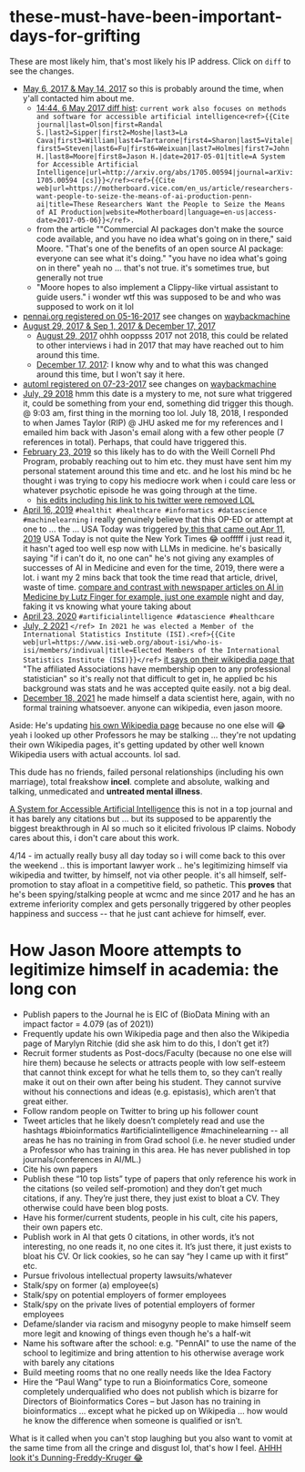 # these-must-have-been-important-days-for-grifting

These are most likely him, that's most likely his IP address. Click on `diff` to see the changes.

* [May 6, 2017 & May 14, 2017](https://en.wikipedia.org/wiki/Special:Contributions/74.103.141.68) so this is probably around the time, when y'all contacted him about me.
    * [14:44, 6 May 2017 diff hist](https://en.wikipedia.org/w/index.php?title=Jason_H._Moore&diff=prev&oldid=779017139&diffmode=source): `current work also focuses on methods and software for accessible artificial intelligence<ref>{{Cite journal|last=Olson|first=Randal S.|last2=Sipper|first2=Moshe|last3=La Cava|first3=William|last4=Tartarone|first4=Sharon|last5=Vitale|first5=Steven|last6=Fu|first6=Weixuan|last7=Holmes|first7=John H.|last8=Moore|first8=Jason H.|date=2017-05-01|title=A System for Accessible Artificial Intelligence|url=http://arxiv.org/abs/1705.00594|journal=arXiv:1705.00594 [cs]}}</ref><ref>{{Cite web|url=https://motherboard.vice.com/en_us/article/researchers-want-people-to-seize-the-means-of-ai-production-penn-ai|title=These Researchers Want the People to Seize the Means of AI Production|website=Motherboard|language=en-us|access-date=2017-05-06}}</ref>.`
    * from the article ""Commercial AI packages don't make the source code available, and you have no idea what's going on in there," said Moore. "That's one of the benefits of an open source AI package: everyone can see what it's doing." "you have no idea what's going on in there" yeah no ... that's not true. it's sometimes true, but generally not true
    * "Moore hopes to also implement a Clippy-like virtual assistant to guide users." i wonder wtf this was supposed to be and who was supposed to work on it lol
* [pennai.org registered on 05-16-2017](https://www.whois.com/whois/pennai.org) see changes on [waybackmachine](https://web.archive.org/web/changes/pennai.org)
* [August 29, 2017 & Sep 1, 2017 & December 17, 2017](https://en.wikipedia.org/wiki/Special:Contributions/173.49.21.194)
   * [August 29, 2017](https://en.wikipedia.org/w/index.php?title=Jason_H._Moore&diff=prev&oldid=797753654&diffmode=source) ohhh ooppsss 2017 not 2018, this could be related to other interviews i had in 2017 that may have reached out to him around this time.
   * [December 17, 2017](https://en.wikipedia.org/w/index.php?title=Marylyn_D._Ritchie&diff=prev&oldid=815774553&diffmode=source): I know why and to what this was changed around this time, but I won't say it here.
* [automl registered on 07-23-2017](https://www.whois.com/whois/automl.info) see changes on [waybackmachine](https://web.archive.org/web/changes/automl.info)
* [July, 29 2018](https://en.wikipedia.org/wiki/Special:Contributions/74.103.149.238) hmm this date is a mystery to me, not sure what triggered it, could be something from your end, something did trigger this though. @ 9:03 am, first thing in the morning too lol. July 18, 2018, I responded to when James Taylor (RIP) @ JHU asked me for my references and I emailed him back with Jason's email along with a few other people (7 references in total). Perhaps, that could have triggered this.
* [February 23, 2019](https://en.wikipedia.org/wiki/Special:Contributions/72.94.81.68) so this likely has to do with the Weill Cornell Phd Program, probably reaching out to him etc. they must have sent him my personal statement around this time and etc. and he lost his mind bc he thought i was trying to copy his mediocre work when i could care less or whatever psychotic episode he was going through at the time.
   * [his edits including his link to his twitter were removed LOL](https://en.wikipedia.org/w/index.php?title=Jason_H._Moore&diff=prev&oldid=884747414&diffmode=source)
* [April 16, 2019](https://github.com/tangerinemarigold/these-must-have-been-important-days-for-grifting/blob/main/Screen%20Shot%202023-04-14%20at%205.59.20%20PM.png) `#healthit #healthcare #informatics #datascience #machinelearning` i really genuinely believe that this OP-ED or attempt at one to ... the ... USA Today was triggered [by this that came out Apr 11, 2019](https://www.nytimes.com/2019/04/11/science/scott-kelly-twins-study-nasa.html) USA Today is not quite the New York Times :joy: oofffff i just read it, it hasn't aged too well esp now with LLMs in medicine. he's basically saying "if i can't do it, no one can" he's not giving any examples of successes of AI in Medicine and even for the time, 2019, there were a lot. i want my 2 mins back that took the time read that article, drivel, waste of time. [compare and contrast with newspaper articles on AI in Medicine by Lutz Finger for example, just one example](https://www.forbes.com/sites/lutzfinger/?sh=6c7383256ec2) night and day, faking it vs knowing what youre taking about
* [April 23, 2020](https://github.com/tangerinemarigold/these-must-have-been-important-days-for-grifting/blob/main/Screen%20Shot%202023-04-14%20at%205.59.20%20PM.png) `#artificialintelligence #datascience #healthcare`
* [July, 2 2021](https://en.wikipedia.org/wiki/Special:Contributions/108.52.172.227) `</ref> In 2021 he was elected a Member of the International Statistics Institute (ISI).<ref>{{Cite web|url=https://www.isi-web.org/about-isi/who-is-isi/members/indivual|title=Elected Members of the International Statistics Institute (ISI)}}</ref>` [it says on their wikipedia page that](https://en.wikipedia.org/wiki/International_Statistical_Institute) "The affiliated Associations have membership open to any professional statistician" so it's really not that difficult to get in, he applied bc his background was stats and he was accepted quite easily. not a big deal.
* [December 18, 2021](https://en.wikipedia.org/wiki/Special:Contributions/108.52.165.45) he made himself a data scientist here, again, with no formal training whatsoever. anyone can wikipedia, even jason moore.

Aside: He's updating [his own Wikipedia page](https://en.wikipedia.org/w/index.php?title=Jason_H._Moore&action=history) because no one else will :joy: yeah i looked up other Professors he may be stalking ... they're not updating their own Wikipedia pages, it's getting updated by other well known Wikipedia users with actual accounts. lol sad.

This dude has no friends, failed personal relationships (including his own marriage), total freakshow **incel**. complete and absolute, walking and talking, unmedicated and **untreated mental illness**.

[A System for Accessible Artificial Intelligence](https://link.springer.com/chapter/10.1007/978-3-319-90512-9_8) this is not in a top journal and it has barely any citations but ... but its supposed to be apparently the biggest breakthrough in AI so much so it elicited frivolous IP claims. Nobody cares about this, i don't care about this work.

4/14 - im actually really busy all day today so i will come back to this over the weekend .. this is important lawyer work .. he's legitimizing himself via wikipedia and twitter, by himself, not via other people. it's all himself, self-promotion to stay afloat in a competitive field, so pathetic. This **proves** that he's been spying/stalking people at wcmc and me since 2017 and he has an extreme inferiority complex and gets personally triggered by other peoples happiness and success -- that he just cant achieve for himself, ever.

# How Jason Moore attempts to legitimize himself in academia: the long con
*	Publish papers to the Journal he is EIC of (BioData Mining with an impact factor = 4.079 (as of 2021))
*	Frequently update his own Wikipedia page and then also the Wikipedia page of Marylyn Ritchie (did she ask him to do this, I don’t get it?)
*	Recruit former students as Post-docs/Faculty (because no one else will hire them) because he selects or attracts people with low self-esteem that cannot think except for what he tells them to, so they can’t really make it out on their own after being his student. They cannot survive without his connections and ideas (e.g. epistasis), which aren’t that great either.
*	Follow random people on Twitter to bring up his follower count
*	Tweet articles that he likely doesn’t completely read and use the hashtags #bioinformatics #artificialintelligence #machinelearning -- all areas he has no training in from Grad school (i.e. he never studied under a Professor who has training in this area. He has never published in top journals/conferences in AI/ML.)
*	Cite his own papers
*	Publish these “10 top lists” type of papers that only reference his work in the citations (so veiled self-promotion) and they don’t get much citations, if any. They’re just there, they just exist to bloat a CV. They otherwise could have been blog posts.
*	Have his former/current students, people in his cult, cite his papers, their own papers etc.
*	Publish work in AI that gets 0 citations, in other words, it’s not interesting, no one reads it, no one cites it. It’s just there, it just exists to bloat his CV. Or lick cookies, so he can say “hey I came up with it first” etc.
*	Pursue frivolous intellectual property lawsuits/whatever
*	Stalk/spy on former (a) employee(s)
*	Stalk/spy on potential employers of former employees
*	Stalk/spy on the private lives of potential employers of former employees
*	Defame/slander via racism and misogyny people to make himself seem more legit and knowing of things even though he's a half-wit
*	Name his software after the school: e.g. "PennAI" to use the name of the school to legitimize and bring attention to his otherwise average work with barely any citations
*	Build meeting rooms that no one really needs like the Idea Factory
*	Hire the “Paul Wang” type to run a Bioinformatics Core, someone completely underqualified who does not publish which is bizarre for Directors of Bioinformatics Cores – but Jason has no training in bioinformatics ... except what he picked up on Wikipedia ... how would he know the difference when someone is qualified or isn’t.




What is it called when you can't stop laughing but you also want to vomit at the same time from all the cringe and disgust lol, that's how I feel. [AHHH look it's Dunning-Freddy-Kruger :joy:](https://researchers.cedars-sinai.edu/Jason.Moore/photo)
